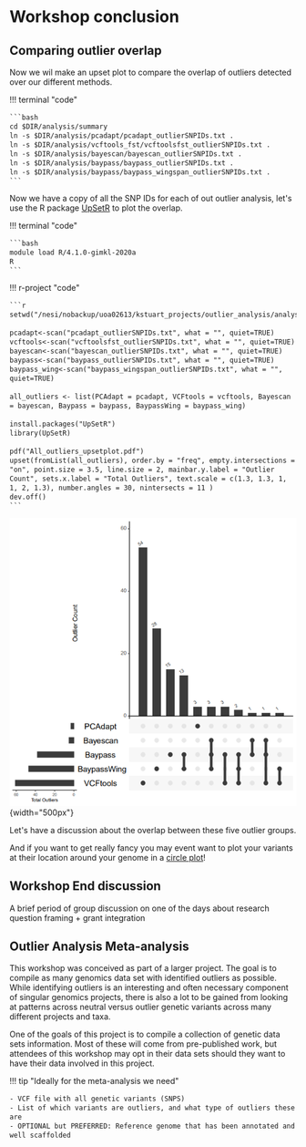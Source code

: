 # Workshop conclusion

## Comparing outlier overlap

Now we wil make an upset plot to compare the overlap of outliers detected over our different methods.

!!! terminal "code"

    ```bash
    cd $DIR/analysis/summary
    ln -s $DIR/analysis/pcadapt/pcadapt_outlierSNPIDs.txt .
    ln -s $DIR/analysis/vcftools_fst/vcftoolsfst_outlierSNPIDs.txt .
    ln -s $DIR/analysis/bayescan/bayescan_outlierSNPIDs.txt .
    ln -s $DIR/analysis/baypass/baypass_outlierSNPIDs.txt .
    ln -s $DIR/analysis/baypass/baypass_wingspan_outlierSNPIDs.txt .
    ```

Now we have a copy of all the SNP IDs for each of out outlier analysis, let's use the R package [UpSetR](https://cran.r-project.org/web/packages/UpSetR/vignettes/basic.usage.html) to plot the overlap.

!!! terminal "code"

    ```bash
    module load R/4.1.0-gimkl-2020a
    R
    ```

!!! r-project "code"

    ```r
    setwd("/nesi/nobackup/uoa02613/kstuart_projects/outlier_analysis/analysis/summary")

    pcadapt<-scan("pcadapt_outlierSNPIDs.txt", what = "", quiet=TRUE)
    vcftools<-scan("vcftoolsfst_outlierSNPIDs.txt", what = "", quiet=TRUE)
    bayescan<-scan("bayescan_outlierSNPIDs.txt", what = "", quiet=TRUE)
    baypass<-scan("baypass_outlierSNPIDs.txt", what = "", quiet=TRUE)
    baypass_wing<-scan("baypass_wingspan_outlierSNPIDs.txt", what = "", quiet=TRUE)  

    all_outliers <- list(PCAdapt = pcadapt, VCFtools = vcftools, Bayescan = bayescan, Baypass = baypass, BaypassWing = baypass_wing)

    install.packages("UpSetR")
    library(UpSetR)

    pdf("All_outliers_upsetplot.pdf")
    upset(fromList(all_outliers), order.by = "freq", empty.intersections = "on", point.size = 3.5, line.size = 2, mainbar.y.label = "Outlier Count", sets.x.label = "Total Outliers", text.scale = c(1.3, 1.3, 1, 1, 2, 1.3), number.angles = 30, nintersects = 11 ) 
    dev.off() 
    ```

![upset_outlier_overlap](../images/outliers_upsetplot.PNG){width="500px"}

Let's have a discussion about the overlap between these five outlier groups.

And if you want to get really fancy you may event want to plot your variants at their location around your genome in a [circle plot](https://github.com/katarinastuart/Sv3_StarlingGenome)!

## Workshop End discussion
  
A brief period of group discussion on one of the days about research question framing + grant integration
  
## Outlier Analysis Meta-analysis

This workshop was conceived as part of a larger project. The goal is to compile as many genomics data set with identified outliers as possible. While identifying outliers is an interesting and often necessary component of singular genomics projects, there is also a lot to be gained from looking at patterns across neutral versus outlier genetic variants across many different projects and taxa.

One of the goals of this project is to compile a collection of genetic data sets information. Most of these will come from pre-published work, but attendees of this workshop may opt in their data sets should they want to have their data involved in this project. 

!!! tip "Ideally for the meta-analysis we need"

    - VCF file with all genetic variants (SNPS) 
    - List of which variants are outliers, and what type of outliers these are
    - OPTIONAL but PREFERRED: Reference genome that has been annotated and well scaffolded 
